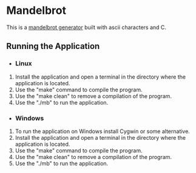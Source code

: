 # Mandelbrot
This is a [mandelbrot generator](https://en.wikipedia.org/wiki/Mandelbrot_set) built with ascii characters and C. 

## Running the Application
* ### Linux
1. Install the application and open a terminal in the directory where the application is located.
2. Use the "make" command to compile the program.
3. Use the "make clean" to remove a compilation of the program.
4. Use the "./mb" to run the application. 

* ### Windows
1. To run the application on Windows install Cygwin or some alternative.
2. Install the application and open a terminal in the directory where the application is located.
3. Use the "make" command to compile the program.
4. Use the "make clean" to remove a compilation of the program.
5. Use the "./mb" to run the application. 
